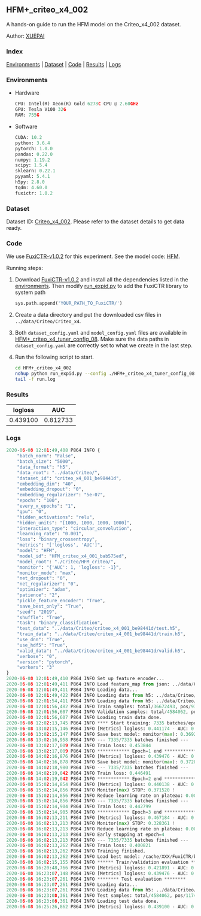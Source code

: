 ## HFM+_criteo_x4_002

A hands-on guide to run the HFM model on the Criteo_x4_002 dataset.

Author: [XUEPAI](https://github.com/xue-pai)

### Index
[Environments](#Environments) | [Dataset](#Dataset) | [Code](#Code) | [Results](#Results) | [Logs](#Logs)

### Environments
+ Hardware

  ```python
  CPU: Intel(R) Xeon(R) Gold 6278C CPU @ 2.60GHz
  GPU: Tesla V100 32G
  RAM: 755G

  ```

+ Software

  ```python
  CUDA: 10.2
  python: 3.6.4
  pytorch: 1.0.0
  pandas: 0.22.0
  numpy: 1.19.2
  scipy: 1.5.4
  sklearn: 0.22.1
  pyyaml: 5.4.1
  h5py: 2.8.0
  tqdm: 4.60.0
  fuxictr: 1.0.2
  ```

### Dataset
Dataset ID: [Criteo_x4_002](https://github.com/openbenchmark/BARS/blob/master/ctr_prediction/datasets/Criteo/README.md#Criteo_x4_002). Please refer to the dataset details to get data ready.

### Code

We use [FuxiCTR-v1.0.2](https://github.com/xue-pai/FuxiCTR/tree/v1.0.2) for this experiment. See the model code: [HFM](https://github.com/xue-pai/FuxiCTR/blob/v1.0.2/fuxictr/pytorch/models/HFM.py).

Running steps:

1. Download [FuxiCTR-v1.0.2](https://github.com/xue-pai/FuxiCTR/archive/refs/tags/v1.0.2.zip) and install all the dependencies listed in the [environments](#environments). Then modify [run_expid.py](./run_expid.py#L5) to add the FuxiCTR library to system path
    
    ```python
    sys.path.append('YOUR_PATH_TO_FuxiCTR/')
    ```

2. Create a data directory and put the downloaded csv files in `../data/Criteo/Criteo_x4`.

3. Both `dataset_config.yaml` and `model_config.yaml` files are available in [HFM+_criteo_x4_tuner_config_08](./HFM+_criteo_x4_tuner_config_08). Make sure the data paths in `dataset_config.yaml` are correctly set to what we create in the last step.

4. Run the following script to start.

    ```bash
    cd HFM+_criteo_x4_002
    nohup python run_expid.py --config ./HFM+_criteo_x4_tuner_config_08 --expid HFM_criteo_x4_001_0d1cce33 --gpu 0 > run.log &
    tail -f run.log
    ```

### Results

| logloss | AUC  |
|:--------------------:|:--------------------:|
| 0.439100 | 0.812733  |


### Logs
```python
2020-06-08 12:01:49,408 P864 INFO {
    "batch_norm": "False",
    "batch_size": "5000",
    "data_format": "h5",
    "data_root": "../data/Criteo/",
    "dataset_id": "criteo_x4_001_be98441d",
    "embedding_dim": "40",
    "embedding_dropout": "0",
    "embedding_regularizer": "5e-07",
    "epochs": "100",
    "every_x_epochs": "1",
    "gpu": "0",
    "hidden_activations": "relu",
    "hidden_units": "[1000, 1000, 1000, 1000]",
    "interaction_type": "circular_convolution",
    "learning_rate": "0.001",
    "loss": "binary_crossentropy",
    "metrics": "['logloss', 'AUC']",
    "model": "HFM",
    "model_id": "HFM_criteo_x4_001_bab575ed",
    "model_root": "./Criteo/HFM_criteo/",
    "monitor": "{'AUC': 1, 'logloss': -1}",
    "monitor_mode": "max",
    "net_dropout": "0",
    "net_regularizer": "0",
    "optimizer": "adam",
    "patience": "2",
    "pickle_feature_encoder": "True",
    "save_best_only": "True",
    "seed": "2019",
    "shuffle": "True",
    "task": "binary_classification",
    "test_data": "../data/Criteo/criteo_x4_001_be98441d/test.h5",
    "train_data": "../data/Criteo/criteo_x4_001_be98441d/train.h5",
    "use_dnn": "True",
    "use_hdf5": "True",
    "valid_data": "../data/Criteo/criteo_x4_001_be98441d/valid.h5",
    "verbose": "0",
    "version": "pytorch",
    "workers": "3"
}
2020-06-08 12:01:49,410 P864 INFO Set up feature encoder...
2020-06-08 12:01:49,411 P864 INFO Load feature_map from json: ../data/Criteo/criteo_x4_001_be98441d/feature_map.json
2020-06-08 12:01:49,411 P864 INFO Loading data...
2020-06-08 12:01:49,422 P864 INFO Loading data from h5: ../data/Criteo/criteo_x4_001_be98441d/train.h5
2020-06-08 12:01:54,411 P864 INFO Loading data from h5: ../data/Criteo/criteo_x4_001_be98441d/valid.h5
2020-06-08 12:01:56,482 P864 INFO Train samples: total/36672493, pos/9396350, neg/27276143, ratio/25.62%
2020-06-08 12:01:56,607 P864 INFO Validation samples: total/4584062, pos/1174544, neg/3409518, ratio/25.62%
2020-06-08 12:01:56,607 P864 INFO Loading train data done.
2020-06-08 12:02:13,745 P864 INFO **** Start training: 7335 batches/epoch ****
2020-06-08 13:02:15,146 P864 INFO [Metrics] logloss: 0.441174 - AUC: 0.810458
2020-06-08 13:02:15,147 P864 INFO Save best model: monitor(max): 0.369283
2020-06-08 13:02:16,958 P864 INFO --- 7335/7335 batches finished ---
2020-06-08 13:02:17,009 P864 INFO Train loss: 0.453844
2020-06-08 13:02:17,009 P864 INFO ************ Epoch=1 end ************
2020-06-08 14:02:16,876 P864 INFO [Metrics] logloss: 0.439476 - AUC: 0.812352
2020-06-08 14:02:16,878 P864 INFO Save best model: monitor(max): 0.372876
2020-06-08 14:02:18,980 P864 INFO --- 7335/7335 batches finished ---
2020-06-08 14:02:19,042 P864 INFO Train loss: 0.446491
2020-06-08 14:02:19,042 P864 INFO ************ Epoch=2 end ************
2020-06-08 15:02:14,854 P864 INFO [Metrics] logloss: 0.440138 - AUC: 0.811659
2020-06-08 15:02:14,856 P864 INFO Monitor(max) STOP: 0.371520 !
2020-06-08 15:02:14,856 P864 INFO Reduce learning rate on plateau: 0.000100
2020-06-08 15:02:14,856 P864 INFO --- 7335/7335 batches finished ---
2020-06-08 15:02:14,904 P864 INFO Train loss: 0.442799
2020-06-08 15:02:14,905 P864 INFO ************ Epoch=3 end ************
2020-06-08 16:02:13,211 P864 INFO [Metrics] logloss: 0.467184 - AUC: 0.795545
2020-06-08 16:02:13,213 P864 INFO Monitor(max) STOP: 0.328361 !
2020-06-08 16:02:13,213 P864 INFO Reduce learning rate on plateau: 0.000010
2020-06-08 16:02:13,213 P864 INFO Early stopping at epoch=4
2020-06-08 16:02:13,213 P864 INFO --- 7335/7335 batches finished ---
2020-06-08 16:02:13,262 P864 INFO Train loss: 0.400821
2020-06-08 16:02:13,262 P864 INFO Training finished.
2020-06-08 16:02:13,262 P864 INFO Load best model: /cache/XXX/FuxiCTR/benchmarks/Criteo/HFM_criteo/criteo_x4_001_be98441d/HFM_criteo_x4_001_bab575ed_model.ckpt
2020-06-08 16:02:15,155 P864 INFO ****** Train/validation evaluation ******
2020-06-08 16:20:48,766 P864 INFO [Metrics] logloss: 0.421891 - AUC: 0.831043
2020-06-08 16:23:07,148 P864 INFO [Metrics] logloss: 0.439476 - AUC: 0.812352
2020-06-08 16:23:07,261 P864 INFO ******** Test evaluation ********
2020-06-08 16:23:07,261 P864 INFO Loading data...
2020-06-08 16:23:07,261 P864 INFO Loading data from h5: ../data/Criteo/criteo_x4_001_be98441d/test.h5
2020-06-08 16:23:08,361 P864 INFO Test samples: total/4584062, pos/1174544, neg/3409518, ratio/25.62%
2020-06-08 16:23:08,361 P864 INFO Loading test data done.
2020-06-08 16:25:26,862 P864 INFO [Metrics] logloss: 0.439100 - AUC: 0.812733

```
